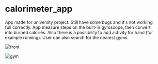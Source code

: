 # calorimeter_app
App made for university project. Still have some bugs and it's not working full correctly. App measure steps on the built-in gyroscope, then convert into burned calories. Also there is a possibility to add activity for hand (for example running). User can also search for the nearest gyms.


![front](https://user-images.githubusercontent.com/100359375/226121528-97fc9a1d-bb6f-4b36-b155-a6fb3ae9d2e5.png)

![gym](https://user-images.githubusercontent.com/100359375/226121535-ca9ba400-afd7-49df-8f5b-330de04024c4.png)
